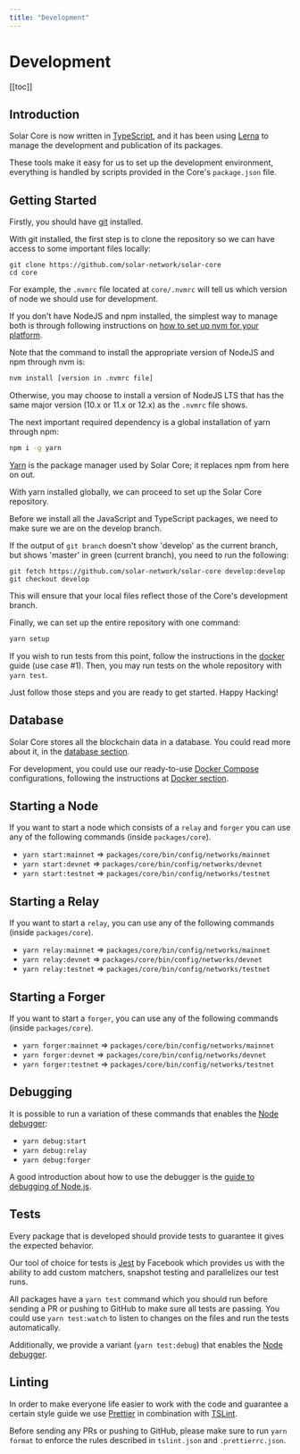 ```yaml
---
title: "Development"
---
```


# Development

[[toc]]

## Introduction

Solar Core is now written in [TypeScript](https://github.com/microsoft/typescript), and it has been using [Lerna](https://github.com/lerna/lerna) to manage the development and publication of its packages.

These tools make it easy for us to set up the development environment, everything is handled by scripts provided in the Core's `package.json` file.

## Getting Started

Firstly, you should have [git](https://git-scm.com) installed.

With git installed, the first step is to clone the repository so we can have access to some important files locally:

```git
git clone https://github.com/solar-network/solar-core
cd core
```

For example, the `.nvmrc` file located at `core/.nvmrc` will tell us which version of node we should use for development.

If you don't have NodeJS and npm installed, the simplest way to manage both is through following instructions on [how to set up nvm for your platform](https://github.com/creationix/nvm).

Note that the command to install the appropriate version of NodeJS and npm through nvm is:

```bash
nvm install [version in .nvmrc file]
```

Otherwise, you may choose to install a version of NodeJS LTS that has the same major version (10.x or 11.x or 12.x) as the `.nvmrc` file shows.

The next important required dependency is a global installation of yarn through npm:

```bash
npm i -g yarn
```

[Yarn](https://yarnpkg.com) is the package manager used by Solar Core; it replaces npm from here on out.

With yarn installed globally, we can proceed to set up the Solar Core repository.

Before we install all the JavaScript and TypeScript packages, we need to make sure we are on the develop branch.

If the output of `git branch` doesn't show 'develop' as the current branch, but shows 'master' in green (current branch), you need to run the following:

```git
git fetch https://github.com/solar-network/solar-core develop:develop
git checkout develop
```

This will ensure that your local files reflect those of the Core's development branch.

Finally, we can set up the entire repository with one command:

```bash
yarn setup
```

If you wish to run tests from this point, follow the instructions in the [docker](./docker.html) guide (use case #1). Then, you may run tests on the whole repository with `yarn test`.

Just follow those steps and you are ready to get started. Happy Hacking!

## Database

Solar Core stores all the blockchain data in a database. You could read more about it, in the [database section](/guidebook/core/development.html#database).

For development, you could use our ready-to-use [Docker Compose](https://docs.docker.com/compose/) configurations, following the instructions at [Docker section](/guidebook/core/docker.html).

## Starting a Node

If you want to start a node which consists of a `relay` and `forger` you can use any of the following commands (inside `packages/core`).

- `yarn start:mainnet` => `packages/core/bin/config/networks/mainnet`
- `yarn start:devnet` => `packages/core/bin/config/networks/devnet`
- `yarn start:testnet` => `packages/core/bin/config/networks/testnet`

## Starting a Relay

If you want to start a `relay`, you can use any of the following commands (inside `packages/core`).

- `yarn relay:mainnet` => `packages/core/bin/config/networks/mainnet`
- `yarn relay:devnet` => `packages/core/bin/config/networks/devnet`
- `yarn relay:testnet` => `packages/core/bin/config/networks/testnet`

## Starting a Forger

If you want to start a `forger`, you can use any of the following commands (inside `packages/core`).

- `yarn forger:mainnet` => `packages/core/bin/config/networks/mainnet`
- `yarn forger:devnet` => `packages/core/bin/config/networks/devnet`
- `yarn forger:testnet` => `packages/core/bin/config/networks/testnet`

## Debugging

It is possible to run a variation of these commands that enables the [Node debugger](https://nodejs.org/api/debugger.html):

- `yarn debug:start`
- `yarn debug:relay`
- `yarn debug:forger`

A good introduction about how to use the debugger is the [guide to debugging of Node.js](https://nodejs.org/en/docs/guides/debugging-getting-started/).

## Tests

Every package that is developed should provide tests to guarantee it gives the expected behavior.

Our tool of choice for tests is [Jest](https://facebook.github.io/jest/) by Facebook which provides us with the ability to add custom matchers, snapshot testing and parallelizes our test runs.

All packages have a `yarn test` command which you should run before sending a PR or pushing to GitHub to make sure all tests are passing.
You could use `yarn test:watch` to listen to changes on the files and run the tests automatically.

Additionally, we provide a variant (`yarn test:debug`) that enables the [Node debugger](https://nodejs.org/api/debugger.html).

## Linting

In order to make everyone life easier to work with the code and guarantee a certain style guide we use [Prettier](https://github.com/prettier/prettier) in combination with [TSLint](https://palantir.github.io/tslint/).

Before sending any PRs or pushing to GitHub, please make sure to run `yarn format` to enforce the rules described in `tslint.json` and `.prettierrc.json`.
